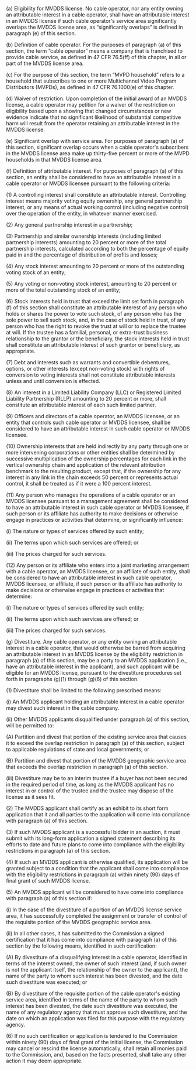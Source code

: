 (a) Eligibility for MVDDS license. No cable operator, nor any entity owning an attributable interest in a cable operator, shall have an attributable interest in an MVDDS license if such cable operator's service area significantly overlaps the MVDDS license area, as “significantly overlaps” is defined in paragraph (e) of this section.

(b) Definition of cable operator. For the purposes of paragraph (a) of this section, the term “cable operator” means a company that is franchised to provide cable service, as defined in 47 CFR 76.5(ff) of this chapter, in all or part of the MVDDS license area.

(c) For the purpose of this section, the term “MVPD household” refers to a household that subscribes to one or more Multichannel Video Program Distributors (MVPDs), as defined in 47 CFR 76.1000(e) of this chapter.

(d) Waiver of restriction. Upon completion of the initial award of an MVDDS license, a cable operator may petition for a waiver of the restriction on eligibility based upon a showing that changed circumstances or new evidence indicate that no significant likelihood of substantial competitive harm will result from the operator retaining an attributable interest in the MVDDS license.

(e) Significant overlap with service area. For purposes of paragraph (a) of this section, significant overlap occurs when a cable operator's subscribers in the MVDDS license area make up thirty-five percent or more of the MVPD households in that MVDDS license area.

(f) Definition of attributable interest. For purposes of paragraph (a) of this section, an entity shall be considered to have an attributable interest in a cable operator or MVDDS licensee pursuant to the following criteria:

(1) A controlling interest shall constitute an attributable interest. Controlling interest means majority voting equity ownership, any general partnership interest, or any means of actual working control (including negative control) over the operation of the entity, in whatever manner exercised.

(2) Any general partnership interest in a partnership;

(3) Partnership and similar ownership interests (including limited partnership interests) amounting to 20 percent or more of the total partnership interests, calculated according to both the percentage of equity paid in and the percentage of distribution of profits and losses;

(4) Any stock interest amounting to 20 percent or more of the outstanding voting stock of an entity;

(5) Any voting or non-voting stock interest, amounting to 20 percent or more of the total outstanding stock of an entity;

(6) Stock interests held in trust that exceed the limit set forth in paragraph (f) of this section shall constitute an attributable interest of any person who holds or shares the power to vote such stock, of any person who has the sole power to sell such stock, and, in the case of stock held in trust, of any person who has the right to revoke the trust at will or to replace the trustee at will. If the trustee has a familial, personal, or extra-trust business relationship to the grantor or the beneficiary, the stock interests held in trust shall constitute an attributable interest of such grantor or beneficiary, as appropriate.

(7) Debt and interests such as warrants and convertible debentures, options, or other interests (except non-voting stock) with rights of conversion to voting interests shall not constitute attributable interests unless and until conversion is effected.

(8) An interest in a Limited Liability Company (LLC) or Registered Limited Liability Partnership (RLLP) amounting to 20 percent or more, shall constitute an attributable interest of each such limited partner.

(9) Officers and directors of a cable operator, an MVDDS licensee, or an entity that controls such cable operator or MVDDS licensee, shall be considered to have an attributable interest in such cable operator or MVDDS licensee.

(10) Ownership interests that are held indirectly by any party through one or more intervening corporations or other entities shall be determined by successive multiplication of the ownership percentages for each link in the vertical ownership chain and application of the relevant attribution benchmark to the resulting product, except that, if the ownership for any interest in any link in the chain exceeds 50 percent or represents actual control, it shall be treated as if it were a 100 percent interest.

(11) Any person who manages the operations of a cable operator or an MVDDS licensee pursuant to a management agreement shall be considered to have an attributable interest in such cable operator or MVDDS licensee, if such person or its affiliate has authority to make decisions or otherwise engage in practices or activities that determine, or significantly influence:

(i) The nature or types of services offered by such entity;

(ii) The terms upon which such services are offered; or

(iii) The prices charged for such services.

(12) Any person or its affiliate who enters into a joint marketing arrangement with a cable operator, an MVDDS licensee, or an affiliate of such entity, shall be considered to have an attributable interest in such cable operator, MVDDS licensee, or affiliate, if such person or its affiliate has authority to make decisions or otherwise engage in practices or activities that determine:

(i) The nature or types of services offered by such entity;

(ii) The terms upon which such services are offered; or

(iii) The prices charged for such services.

(g) Divestiture. Any cable operator, or any entity owning an attributable interest in a cable operator, that would otherwise be barred from acquiring an attributable interest in an MVDDS license by the eligibility restriction in paragraph (a) of this section, may be a party to an MVDDS application (i.e., have an attributable interest in the applicant), and such applicant will be eligible for an MVDDS license, pursuant to the divestiture procedures set forth in paragraphs (g)(1) through (g)(6) of this section.

(1) Divestiture shall be limited to the following prescribed means:

(i) An MVDDS applicant holding an attributable interest in a cable operator may divest such interest in the cable company.

(ii) Other MVDDS applicants disqualified under paragraph (a) of this section, will be permitted to:

(A) Partition and divest that portion of the existing service area that causes it to exceed the overlap restriction in paragraph (a) of this section, subject to applicable regulations of state and local governments; or

(B) Partition and divest that portion of the MVDDS geographic service area that exceeds the overlap restriction in paragraph (a) of this section.

(iii) Divestiture may be to an interim trustee if a buyer has not been secured in the required period of time, as long as the MVDDS applicant has no interest in or control of the trustee and the trustee may dispose of the license as it sees fit.

(2) The MVDDS applicant shall certify as an exhibit to its short form application that it and all parties to the application will come into compliance with paragraph (a) of this section.

(3) If such MVDDS applicant is a successful bidder in an auction, it must submit with its long-form application a signed statement describing its efforts to date and future plans to come into compliance with the eligibility restrictions in paragraph (a) of this section.

(4) If such an MVDDS applicant is otherwise qualified, its application will be granted subject to a condition that the applicant shall come into compliance with the eligibility restrictions in paragraph (a) within ninety (90) days of final grant of such MVDDS license.

(5) An MVDDS applicant will be considered to have come into compliance with paragraph (a) of this section if:

(i) In the case of the divestiture of a portion of an MVDDS license service area, it has successfully completed the assignment or transfer of control of the requisite portion of the MVDDS geographic service area.

(ii) In all other cases, it has submitted to the Commission a signed certification that it has come into compliance with paragraph (a) of this section by the following means, identified in such certification:

(A) By divestiture of a disqualifying interest in a cable operator, identified in terms of the interest owned, the owner of such interest (and, if such owner is not the applicant itself, the relationship of the owner to the applicant), the name of the party to whom such interest has been divested, and the date such divestiture was executed; or

(B) By divestiture of the requisite portion of the cable operator's existing service area, identified in terms of the name of the party to whom such interest has been divested, the date such divestiture was executed, the name of any regulatory agency that must approve such divestiture, and the date on which an application was filed for this purpose with the regulatory agency.

(6) If no such certification or application is tendered to the Commission within ninety (90) days of final grant of the initial license, the Commission may cancel or rescind the license automatically, shall retain all monies paid to the Commission, and, based on the facts presented, shall take any other action it may deem appropriate.
                                    

